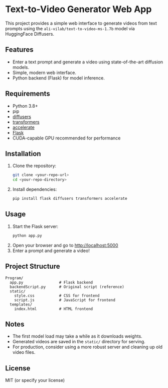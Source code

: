 # Text-to-Video Generator Web App

This project provides a simple web interface to generate videos from text prompts using the `ali-vilab/text-to-video-ms-1.7b` model via HuggingFace Diffusers.

## Features
- Enter a text prompt and generate a video using state-of-the-art diffusion models.
- Simple, modern web interface.
- Python backend (Flask) for model inference.

## Requirements
- Python 3.8+
- pip
- [diffusers](https://github.com/huggingface/diffusers)
- [transformers](https://github.com/huggingface/transformers)
- [accelerate](https://github.com/huggingface/accelerate)
- [Flask](https://flask.palletsprojects.com/)
- CUDA-capable GPU recommended for performance

## Installation
1. Clone the repository:
   ```sh
   git clone <your-repo-url>
   cd <your-repo-directory>
   ```
2. Install dependencies:
   ```sh
   pip install flask diffusers transformers accelerate
   ```

## Usage
1. Start the Flask server:
   ```sh
   python app.py
   ```
2. Open your browser and go to [http://localhost:5000](http://localhost:5000)
3. Enter a prompt and generate a video!

## Project Structure
```
Program/
  app.py                # Flask backend
  backendScript.py      # Original script (reference)
  static/
    style.css           # CSS for frontend
    script.js           # JavaScript for frontend
  templates/
    index.html          # HTML frontend
```

## Notes
- The first model load may take a while as it downloads weights.
- Generated videos are saved in the `static/` directory for serving.
- For production, consider using a more robust server and cleaning up old video files.

## License
MIT (or specify your license) 